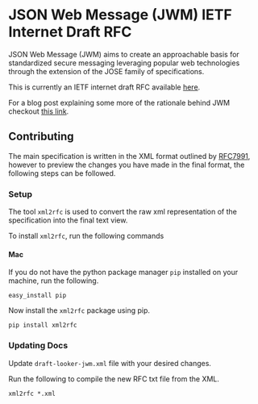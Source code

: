 # JSON Web Message (JWM) IETF Internet Draft RFC

JSON Web Message (JWM) aims to create an approachable basis for standardized secure messaging leveraging popular web technologies through the extension of the JOSE family of specifications.

This is currently an IETF internet draft RFC available [here](https://datatracker.ietf.org/doc/draft-looker-jwm/).

For a blog post explaining some more of the rationale behind JWM checkout [this link](https://medium.com/mattr-global/jwm-a-new-standard-for-secure-messaging-a21d3daa4403).

## Contributing

The main specification is written in the XML format outlined by [RFC7991](https://tools.ietf.org/html/rfc7991), however to preview the changes you have made in
the final format, the following steps can be followed.

### Setup

The tool `xml2rfc` is used to convert the raw xml representation of the specification into the final text view.

To install `xml2rfc`, run the following commands

#### Mac

If you do not have the python package manager `pip` installed on your machine, run the following.

`easy_install pip`

Now install the `xml2rfc` package using pip.

`pip install xml2rfc`

### Updating Docs

Update `draft-looker-jwm.xml` file with your desired changes.

Run the following to compile the new RFC txt file from the XML.

`xml2rfc *.xml`
